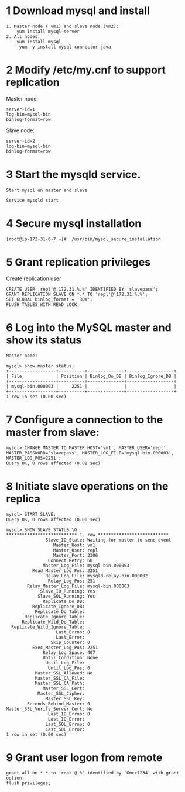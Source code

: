 # 1 Download mysql and install
```
1. Master node ( vm1) and slave node (vm2):
	yum install mysql-server
2. All nodes:
	yum install mysql
     yum -y install mysql-connector-java
```
# 2 Modify /etc/my.cnf to support replication
Master node:
```
server-id=1
log-bin=mysql-bin
binlog-format=row
```
Slave node:
```
server-id=2
log-bin=mysql-bin
binlog-format=row
```

# 3 Start the mysqld service.
	Start mysql on master and slave
```
Service mysqld start
```
# 4 Secure mysql installation
```
[root@ip-172-31-6-7 ~]#  /usr/bin/mysql_secure_installation 
```
# 5 Grant replication privileges 

Create replication user
```
CREATE USER 'repl'@'172.31.%.%' IDENTIFIED BY 'slavepass';
GRANT REPLICATION SLAVE ON *.* TO 'repl'@'172.31.%.%';
SET GLOBAL binlog_format = 'ROW';
FLUSH TABLES WITH READ LOCK;
```
# 6 Log into the MySQL master and show its status
	Master node:
```
mysql> show master status;
+------------------+----------+--------------+------------------+
| File             | Position | Binlog_Do_DB | Binlog_Ignore_DB |
+------------------+----------+--------------+------------------+
| mysql-bin.000003 |     2251 |              |                  |
+------------------+----------+--------------+------------------+
1 row in set (0.00 sec)
```
# 7  Configure a connection to the master from slave:
```
mysql> CHANGE MASTER TO MASTER_HOST='vm1', MASTER_USER='repl', MASTER_PASSWORD='slavepass', MASTER_LOG_FILE='mysql-bin.000003', MASTER_LOG_POS=2251 ; 
Query OK, 0 rows affected (0.02 sec)
```
# 8 Initiate slave operations on the replica
```
mysql> START SLAVE;
Query OK, 0 rows affected (0.00 sec)

mysql> SHOW SLAVE STATUS \G 
*************************** 1. row ***************************
               Slave_IO_State: Waiting for master to send event
                  Master_Host: vm1
                  Master_User: repl
                  Master_Port: 3306
                Connect_Retry: 60
              Master_Log_File: mysql-bin.000003
          Read_Master_Log_Pos: 2251
               Relay_Log_File: mysqld-relay-bin.000002
                Relay_Log_Pos: 251
        Relay_Master_Log_File: mysql-bin.000003
             Slave_IO_Running: Yes
            Slave_SQL_Running: Yes
              Replicate_Do_DB: 
          Replicate_Ignore_DB: 
           Replicate_Do_Table: 
       Replicate_Ignore_Table: 
      Replicate_Wild_Do_Table: 
  Replicate_Wild_Ignore_Table: 
                   Last_Errno: 0
                   Last_Error: 
                 Skip_Counter: 0
          Exec_Master_Log_Pos: 2251
              Relay_Log_Space: 407
              Until_Condition: None
               Until_Log_File: 
                Until_Log_Pos: 0
           Master_SSL_Allowed: No
           Master_SSL_CA_File: 
           Master_SSL_CA_Path: 
              Master_SSL_Cert: 
            Master_SSL_Cipher: 
               Master_SSL_Key: 
        Seconds_Behind_Master: 0
Master_SSL_Verify_Server_Cert: No
                Last_IO_Errno: 0
                Last_IO_Error: 
               Last_SQL_Errno: 0
               Last_SQL_Error: 
1 row in set (0.00 sec) 
 ```

# 9 Grant user logon from remote
```
grant all on *.* to 'root'@'%' identified by 'Gmcc1234' with grant option;
flush privileges;
```